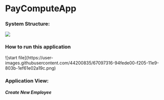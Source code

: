 # PayComputeApp

<h3>System Structure:</h3>
<img src="https://user-images.githubusercontent.com/44200835/67097432-d1cad500-f205-11e9-8e16-8b1ef90573ed.png>

<img src="https://user-images.githubusercontent.com/44200835/67093730-0470cf80-f1fe-11e9-9149-708a4040ca1a.png">


<h3>How to run this application</h3>
![start file](https://user-images.githubusercontent.com/44200835/67097316-94fede00-f205-11e9-803b-1ef61e02a19c.png)

<h3>Application View:</h3>
<h5>Create New Employee</h5>
<img src="https://user-images.githubusercontent.com/44200835/67097013-00947b80-f205-11e9-929b-1b1555ab1c7e.png>
<h5>View Employee Details:</h5>
![page2](https://user-images.githubusercontent.com/44200835/67097016-025e3f00-f205-11e9-80fe-a0c31ab7eb64.png)
